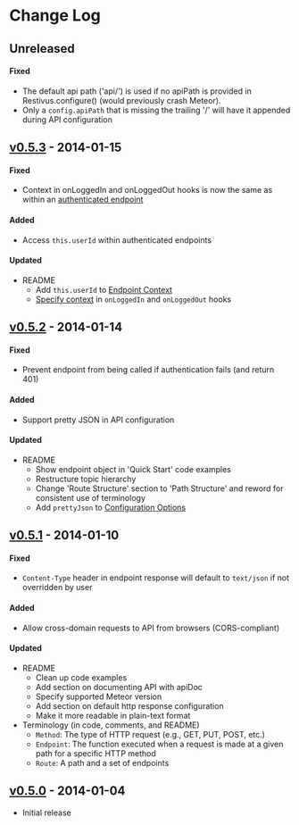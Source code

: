 # Change Log

## Unreleased

#### Fixed
- The default api path ('api/') is used if no apiPath is provided in Restivus.configure() (would
  previously crash Meteor).
- Only a `config.apiPath` that is missing the trailing '/' will have it appended during API
  configuration

## [v0.5.3] - 2014-01-15

#### Fixed
- Context in onLoggedIn and onLoggedOut hooks is now the same as within an
  [authenticated endpoint][endpoint context]

#### Added
- Access `this.userId` within authenticated endpoints

#### Updated
- README
  - Add `this.userId` to [Endpoint Context]
  - [Specify context][configuration options] in `onLoggedIn` and `onLoggedOut` hooks


## [v0.5.2] - 2014-01-14

#### Fixed
- Prevent endpoint from being called if authentication fails (and return 401)

#### Added
- Support pretty JSON in API configuration

#### Updated
- README
  - Show endpoint object in 'Quick Start' code examples
  - Restructure topic hierarchy
  - Change 'Route Structure' section to 'Path Structure' and reword for consistent use of
    terminology
  - Add `prettyJson` to [Configuration Options]


## [v0.5.1] - 2014-01-10

#### Fixed
- `Content-Type` header in endpoint response will default to `text/json` if not overridden by user

#### Added
- Allow cross-domain requests to API from browsers (CORS-compliant)

#### Updated
- README
  - Clean up code examples
  - Add section on documenting API with apiDoc
  - Specify supported Meteor version
  - Add section on default http response configuration
  - Make it more readable in plain-text format
- Terminology (in code, comments, and README)
  - `Method`: The type of HTTP request (e.g., GET, PUT, POST, etc.)
  - `Endpoint`: The function executed when a request is made at a given path for a specific HTTP method
  - `Route`: A path and a set of endpoints


## [v0.5.0] - 2014-01-04
- Initial release



[v0.5.4]:  https://github.com/krose72205/meteor-restivus/releases/tag/v0.5.4 "Version 0.5.4"
[v0.5.3]:  https://github.com/krose72205/meteor-restivus/releases/tag/v0.5.3 "Version 0.5.3"
[v0.5.2]:  https://github.com/krose72205/meteor-restivus/releases/tag/v0.5.2 "Version 0.5.2"
[v0.5.1]:  https://github.com/krose72205/meteor-restivus/releases/tag/v0.5.1 "Version 0.5.1"
[v0.5.0]:  https://github.com/krose72205/meteor-restivus/releases/tag/v0.5.0 "Version 0.5.0"

[configuration options]: https://github.com/krose72205/meteor-restivus#configuration-options "Configuration Options"
[endpoint context]: https://github.com/krose72205/meteor-restivus#endpoint-context "Endpoint Context"
